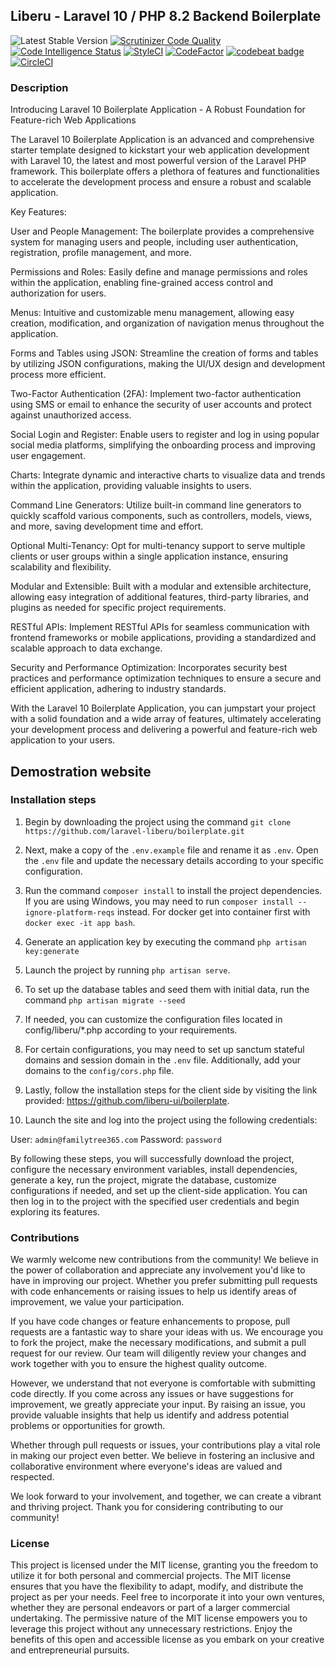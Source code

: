 ## Liberu - Laravel 10 / PHP 8.2 Backend Boilerplate
 ![Latest Stable Version](https://img.shields.io/github/release/laravel-liberu/boilerplate.svg) 
[![Scrutinizer Code Quality](https://scrutinizer-ci.com/g/laravel-liberu/genealogy/badges/quality-score.png?b=master)](https://scrutinizer-ci.com/g/laravel-liberu/genealogy/?branch=master)
[![Code Intelligence Status](https://scrutinizer-ci.com/g/laravel-liberu/genealogy/badges/code-intelligence.svg?b=master)](https://scrutinizer-ci.com/code-intelligence)
[![StyleCI](https://github.styleci.io/repos/135390590/shield?branch=master)](https://github.styleci.io/repos/135390590)
[![CodeFactor](https://www.codefactor.io/repository/github/familytree365/genealogy/badge/master)](https://www.codefactor.io/repository/github/familytree365/genealogy/overview/master)
[![codebeat badge](https://codebeat.co/badges/911f9e33-212a-4dfa-a860-751cdbbacff7)](https://codebeat.co/projects/github-com-modulargenealogy-genealogy-master)
[![CircleCI](https://circleci.com/gh/laravel-liberu/boilerplate.svg?style=svg)](https://circleci.com/gh/laravel-liberu/boilerplate)

<!--/h-->
### Description
Introducing Laravel 10 Boilerplate Application - A Robust Foundation for Feature-rich Web Applications

The Laravel 10 Boilerplate Application is an advanced and comprehensive starter template designed to kickstart your web application development with Laravel 10, the latest and most powerful version of the Laravel PHP framework. This boilerplate offers a plethora of features and functionalities to accelerate the development process and ensure a robust and scalable application.

Key Features:

User and People Management:
The boilerplate provides a comprehensive system for managing users and people, including user authentication, registration, profile management, and more.

Permissions and Roles:
Easily define and manage permissions and roles within the application, enabling fine-grained access control and authorization for users.

Menus:
Intuitive and customizable menu management, allowing easy creation, modification, and organization of navigation menus throughout the application.

Forms and Tables using JSON:
Streamline the creation of forms and tables by utilizing JSON configurations, making the UI/UX design and development process more efficient.

Two-Factor Authentication (2FA):
Implement two-factor authentication using SMS or email to enhance the security of user accounts and protect against unauthorized access.

Social Login and Register:
Enable users to register and log in using popular social media platforms, simplifying the onboarding process and improving user engagement.

Charts:
Integrate dynamic and interactive charts to visualize data and trends within the application, providing valuable insights to users.

Command Line Generators:
Utilize built-in command line generators to quickly scaffold various components, such as controllers, models, views, and more, saving development time and effort.

Optional Multi-Tenancy:
Opt for multi-tenancy support to serve multiple clients or user groups within a single application instance, ensuring scalability and flexibility.

Modular and Extensible:
Built with a modular and extensible architecture, allowing easy integration of additional features, third-party libraries, and plugins as needed for specific project requirements.

RESTful APIs:
Implement RESTful APIs for seamless communication with frontend frameworks or mobile applications, providing a standardized and scalable approach to data exchange.

Security and Performance Optimization:
Incorporates security best practices and performance optimization techniques to ensure a secure and efficient application, adhering to industry standards.

With the Laravel 10 Boilerplate Application, you can jumpstart your project with a solid foundation and a wide array of features, ultimately accelerating your development process and delivering a powerful and feature-rich web application to your users.
<!--/h-->

## Demostration website
<!--/h-->

### Installation steps

1. Begin by downloading the project using the command `git clone https://github.com/laravel-liberu/boilerplate.git`

2. Next, make a copy of the `.env.example` file and rename it as `.env`. Open the `.env` file and update the necessary details according to your specific configuration.

3. Run the command `composer install` to install the project dependencies. If you are using Windows, you may need to run `composer install --ignore-platform-reqs` instead. For docker get into container first with `docker exec -it app bash`.

4. Generate an application key by executing the command `php artisan key:generate`

5. Launch the project by running `php artisan serve`.

6. To set up the database tables and seed them with initial data, run the command `php artisan migrate --seed`

7. If needed, you can customize the configuration files located in config/liberu/*.php according to your requirements.

8. For certain configurations, you may need to set up sanctum stateful domains and session domain in the `.env` file. Additionally, add your domains to the `config/cors.php` file.

9. Lastly, follow the installation steps for the client side by visiting the link provided: https://github.com/liberu-ui/boilerplate.

10. Launch the site and log into the project using the following credentials:

User: `admin@familytree365.com`
Password: `password`


By following these steps, you will successfully download the project, configure the necessary environment variables, install dependencies, generate a key, run the project, migrate the database, customize configurations if needed, and set up the client-side application. You can then log in to the project with the specified user credentials and begin exploring its features.

<!--/h-->

### Contributions

We warmly welcome new contributions from the community! We believe in the power of collaboration and appreciate any involvement you'd like to have in improving our project. Whether you prefer submitting pull requests with code enhancements or raising issues to help us identify areas of improvement, we value your participation.

If you have code changes or feature enhancements to propose, pull requests are a fantastic way to share your ideas with us. We encourage you to fork the project, make the necessary modifications, and submit a pull request for our review. Our team will diligently review your changes and work together with you to ensure the highest quality outcome.

However, we understand that not everyone is comfortable with submitting code directly. If you come across any issues or have suggestions for improvement, we greatly appreciate your input. By raising an issue, you provide valuable insights that help us identify and address potential problems or opportunities for growth.

Whether through pull requests or issues, your contributions play a vital role in making our project even better. We believe in fostering an inclusive and collaborative environment where everyone's ideas are valued and respected.

We look forward to your involvement, and together, we can create a vibrant and thriving project. Thank you for considering contributing to our community!
<!--/h-->
### License

This project is licensed under the MIT license, granting you the freedom to utilize it for both personal and commercial projects. The MIT license ensures that you have the flexibility to adapt, modify, and distribute the project as per your needs. Feel free to incorporate it into your own ventures, whether they are personal endeavors or part of a larger commercial undertaking. The permissive nature of the MIT license empowers you to leverage this project without any unnecessary restrictions. Enjoy the benefits of this open and accessible license as you embark on your creative and entrepreneurial pursuits.
<!--/h-->
